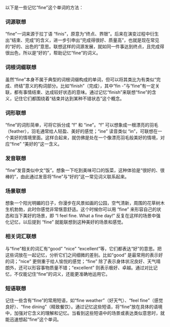 以下是一些记忆“fine”这个单词的方法：

### 词源联想
“fine”一词来源于拉丁语 “finis”，原意为“终点、界限”。后来在演变过程中衍生出“结束、完成”的含义，进一步引申出“完成得很好、质量高”，也就是现在常见的“好的、出色的”意思。联想这样的词源发展，就如同一件事达到终点，且完成得很出色，所以是“好的”，帮助记忆“fine”的词义。

### 词根词缀联想
虽然“fine”本身不属于典型的词根词缀构成的单词，但可以将其类比为有类似“完成、终结”意义的构词部分。比如“finish”（完成），其中“fin -”与“fine”有一定关联，都有事情结束、达成较好状态的意味。通过记忆“finish”来联想“fine”的含义，记住它们都围绕着“结束并达到某种不错状态”这个概念。

### 词形联想
“fine”的词形简单，可将它拆分成 “f” 和 “ine”。“f” 可以想象成一根漂亮的羽毛（feather），羽毛通常给人轻盈、美好的感觉；“ine” 读音类似 “in”，可联想在一个美好的情境里面。这样合起来，就仿佛是处在一个像漂亮羽毛般美好的情境，对应“fine” “美好的”这一含义。

### 发音联想
“fine”发音类似中文“饭”。想象一下吃到美味可口的饭菜，这种体验是“很好的、很棒的”，由此通过发音将“fine”与“好的”这一常见词义联系起来。

### 场景联想
想象一个阳光明媚的日子，你漫步在风景如画的公园，空气清新，周围的花草树木生机勃勃，此时你感觉非常惬意舒适。这个时候你可以用 “fine” 来形容自己的状态和当下美好的场景，即 “I feel fine. What a fine day!” 反复在这样的场景中强化记忆，以后提到 “fine” 就能联想到这种美好的场景和感觉。

### 相关词汇联想
与“fine”相关的词汇有“good” “nice” “excellent”等，它们都表达“好”的意思。把这些词放在一起记忆，分析它们之间细微的差别。比如“good” 是最常用的表示好的词；“nice” 更侧重于给人愉悦的感觉；“fine” 除了表示身体状况良好、天气晴朗外，还可以形容事物质量不错；“excellent” 则表示极好、卓越。通过对比记忆，不仅能记住“fine”的词义，还能更准确地运用它。

### 短语联想
记住一些含有“fine”的常用短语，如“fine weather”（好天气）、“feel fine”（感觉良好）、“fine dining”（精致餐饮）。通过记忆这些短语，将“fine”放在具体的语境中，加强对它含义的理解和记忆。当看到这些短语中的场景或表达类似意思时，就能迅速想起“fine”这个单词。 